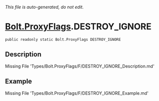*This file is auto-generated, do not edit.*

# [Bolt.ProxyFlags](Types/Bolt.ProxyFlags.md).DESTROY_IGNORE
`public readonly static Bolt.ProxyFlags DESTROY_IGNORE`
## Description
Missing File 'Types/Bolt.ProxyFlags/F/DESTROY_IGNORE_Description.md'
## Example
Missing File 'Types/Bolt.ProxyFlags/F/DESTROY_IGNORE_Example.md'
